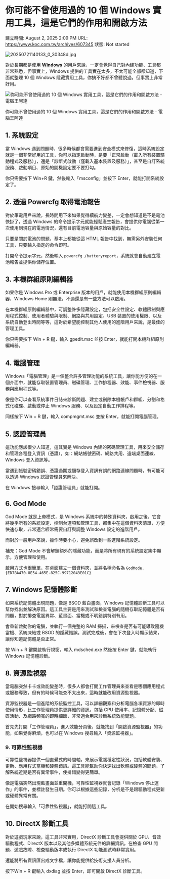 # 你可能不曾使用過的 10 個 Windows 實用工具，這是它們的作用和開啟方法

建立時間: August 2, 2025 2:09 PM
URL: https://www.koc.com.tw/archives/607345
狀態: Not started

![20250721140133_0_30348d.jpg](20250721140133_0_30348d.jpg)

對於長期都是使用 [**Windows**](https://www.koc.com.tw/archives/tag/Windows) 的用戶來說，一定會覺得自己對內建功能、工具都非常熟悉，但事實上，Windows 提供的工具實在太多，不太可能全部都知道，下面就整理 10 個 Windows 隱藏實用工具，你搞不好都不曾聽說過，但事實上非常好用。

![你可能不曾使用過的 10 個 Windows 實用工具，這是它們的作用和開啟方法 - 電腦王阿達](https://www.koc.com.tw/wp-content/uploads/2025/07/20250721152157_0_4c0d2e.jpg)

你可能不曾使用過的 10 個 Windows 實用工具，這是它們的作用和開啟方法 - 電腦王阿達

## 1. 系統設定

當 Windows 遇到問題時，很多時候都會需要進到安全模式來修復，這時系統設定就是一個非常好用的工具，你可以指定啟動時，是要「正常啟動（載入所有裝置驅動程式及服務）」，還是「診斷式啟動（僅載入基本裝置及服務）」，甚至是自訂系統服務、啟動項目、原始的開機設定要不要打勾。

你只需要按下 Win+R 鍵，然後輸入「msconfig」並按下 Enter，就能打開系統設定了。

## 2. 透過 Powercfg 取得電池報告

對於筆電用戶來說，長時間用下來如果覺得續航力變差，一定會想知道是不是電池快掛了，透過 Windows 的命令提示字元就能輕鬆產生報告，會提供你電腦從第一次使用到現在的電池情況，還有目前電池容量與原始容量的對比。

只要是關於電池的問題，基本上都能從這 HTML 報告中找到，無需另外安裝任何工具，只要輸入指定的命令即可。

打開命令提示字元，然後輸入 `powercfg /batteryreport`，系統就會自動建立電池報告並提供你儲存位置。

## 3. 本機群組原則編輯器

如果你是 Windows Pro 或 Enterprise 版本的用戶，就能使用本機群組原則編輯器，Windows Home 則無法，不過還是有一些方法可以啟用。

在本機群組原則編輯器中，可調整許多隱藏設定，包括安全性設定、軟體限制與應用程式控制、使用者體驗與限制、網路與共用設定、USB 裝置的使用權限、以及系統自動登出時間等等，這對於希望能控制其他人使用的進階用戶來說，是最佳的管理工具。

你只需要按下 Win + R 鍵，輸入 gpedit.msc 並按 Enter，就能打開本機群組原則編輯器。

## 4. 電腦管理

Windows「電腦管理」是一個整合許多管理功能的系統工具，讓你能方便的在一個介面中，就能存取裝置管理員、磁碟管理、工作排程器、效能、事件檢視器、服務與應用程式等。

像是你可以查看系統事件日誌來診斷問題、建立或刪除本機帳戶和群組、分割和格式化磁碟、啟動或停止 Windows 服務、以及設定自動工作排程等。

同樣按下 Win + R 鍵，輸入 compmgmt.msc 並按 Enter，就能打開電腦管理。

## 5. 認證管理員

這功能應該很少人知道，這其實是 Windows 內建的密碼管理工具，用來安全儲存和管理各種登入資訊（憑證），如：網站帳號密碼、網路共用、遠端桌面連線、Windows 登入資訊等。

當遇到帳號密碼錯誤、憑證過期或儲存登入資訊有誤的網路連線問題時，有可能可以透過 Windows 認證管理員來解決。

在 Windows 搜尋輸入「認證管理員」就能打開。

## 6. God Mode

God Mode 就是上帝模式，是 Windows 系統中的特殊資料夾，啟用之後，它會將幾乎所有的系統設定、控制台選項和管理工具，都集中在這個資料夾清單，方便快速存取，非常適合經常需要自訂與調整 Windows 設定的進階用戶。

而對於一般用戶來說，操作時要小心，避免誤改到一些進階系統設定。

補充：God Mode 不會解鎖額外的隱藏功能，而是將所有現有的系統設定集中顯示，方便管理和使用。

啟用方式也很簡單，在桌面建立一個資料夾，並將名稱命名為 `GodMode.{ED7BA470-8E54-465E-825C-99712043E01C}`

## 7. Windows 記憶體診斷

如果系統記憶體出現問題，像是 BSOD 藍白畫面，Windows 記憶體診斷工具可以幫你找出並解決原因。這工具主要是用來測試和檢查電腦的隨機存取記憶體是否有問題，對於排查電腦異常、藍畫面、當機或不明錯誤特別有用。

會重新啟動你的電腦，並執行一個完整的 RAM 掃描，來檢查是否有可能導致隨機當機、系統凍結或 BSOD 的隱藏錯誤。測試完成後，會在下次登入時顯示結果，讓你知道記憶體是否正常。

按 Win + R 鍵開啟執行視窗，輸入 mdsched.exe 然後按 Enter 鍵，就能執行 Windows 記憶體診斷。

## 8. 資源監視器

當電腦突然卡卡或效能變差時，很多人都會打開工作管理員來查看是哪個應用程式或服務導致，但有的時候可能查不太出來，這時就能改用資源監視器。

資源監視器是一個進階的系統監控工具，可以詳細觀察和分析電腦各項資源的即時使用情形，比工作管理員提供更詳細的資訊，包括 CPU 使用率、記憶體分配、磁碟活動、及網路頻寬的即時細節，非常適合用來診斷系統效能問題。

首先先打開「工作管理員」，進入效能分頁後，就能找到「開啟資源監視器」的功能，如果覺得麻煩，也可以在 Windows 搜尋輸入「資源監視器」。

### 9. 可靠性監視器

可靠性監視器提供一個直覺式的時間軸，來展示電腦穩定性狀況，包括軟體安裝、更新、應用程式當機和硬體錯誤。這工具能幫助你快速找出軟體或硬體的問題，了解系統近期是否有異常事件，使排錯變得更簡單。

像是電腦突然出現藍畫面並重開機，可靠性監視器就會記錄「Windows 停止運作」的事件，並標註發生日期。你可以根據這些記錄，分析是不是跟驅動程式更新或硬體異常有關。

在開始搜尋輸入「可靠性監視器」，就能打開這工具。

## 10. DirectX 診斷工具

對於遊戲玩家來說，這工具非常實用，DirectX 診斷工具會提供關於 GPU、音效驅動程式、DirectX 版本以及其他多媒體系統元件的詳細資訊。在檢查 GPU 問題、遊戲故障、檢查驅動版本或執行 DirectX 功能測試時非常實用。

還能將所有資訊匯出成文字檔，讓你能提供給技術支援人員分析。

按下Win + R 鍵輸入 dxdiag 並按 Enter，即可開啟 DirectX 診斷工具。